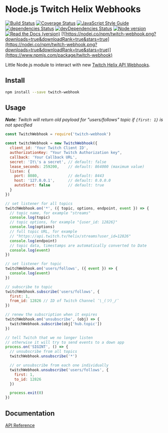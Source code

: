 # Node.js Twitch Helix Webhooks

[![Build Status](https://travis-ci.org/true-dubach/node-twitch-webhook.svg?branch=master)](https://travis-ci.org/true-dubach/node-twitch-webhook)
[![Coverage Status](https://coveralls.io/repos/github/true-dubach/node-twitch-webhook/badge.svg?branch=master)](https://coveralls.io/github/true-dubach/node-twitch-webhook?branch=master)
[![JavaScript Style Guide](https://img.shields.io/badge/code_style-standard-brightgreen.svg)](https://standardjs.com)
[![dependencies Status](https://david-dm.org/true-dubach/node-twitch-webhook/status.svg)](https://david-dm.org/true-dubach/node-twitch-webhook)
[![devDependencies Status](https://david-dm.org/true-dubach/node-twitch-webhook/dev-status.svg)](https://david-dm.org/true-dubach/node-twitch-webhook?type=dev)
[![Node version](https://img.shields.io/node/v/twitch-webhook.svg?style=flat)](http://nodejs.org/download/)
[![Read the Docs (version)](https://img.shields.io/readthedocs/pip/stable.svg)](https://true-dubach.github.io/node-twitch-webhook/)
[![https://nodei.co/npm/twitch-webhook.png?downloads=true&downloadRank=true&stars=true](https://nodei.co/npm/twitch-webhook.png?downloads=true&downloadRank=true&stars=true)](https://www.npmjs.com/package/twitch-webhook)

Little Node.js module to interact with new [Twitch Helix API Webhooks](https://dev.twitch.tv/docs/api/webhooks-reference).

## Install

```bash
npm install --save twitch-webhook
```

## Usage

_**Note**: Twitch will return old payload for "users/follows" topic
if `{first: 1}` is not specified_

```js
const TwitchWebhook = require('twitch-webhook')

const twitchWebhook = new TwitchWebhook({
  client_id: 'Your Twitch Client ID',
  authorizationKey: "Your Twitch Authorization key",
  callback: 'Your Callback URL',
  secret: 'It\'s a secret', // default: false
  lease_seconds: 259200,    // default: 864000 (maximum value)
  listen: {
    port: 8080,             // default: 8443
    host: '127.0.0.1',      // default: 0.0.0.0
    autoStart: false        // default: true
  }
})

// set listener for all topics
twitchWebhook.on('*', ({ topic, options, endpoint, event }) => {
  // topic name, for example "streams"
  console.log(topic)
  // topic options, for example "{user_id: 12826}"
  console.log(options)
  // full topic URL, for example
  // "https://api.twitch.tv/helix/streams?user_id=12826"
  console.log(endpoint)
  // topic data, timestamps are automatically converted to Date
  console.log(event)
})

// set listener for topic
twitchWebhook.on('users/follows', ({ event }) => {
  console.log(event)
})

// subscribe to topic
twitchWebhook.subscribe('users/follows', {
  first: 1,
  from_id: 12826 // ID of Twitch Channel ¯\_(ツ)_/¯
})

// renew the subscription when it expires
twitchWebhook.on('unsubscribe', (obj) => {
  twitchWebhook.subscribe(obj['hub.topic'])
})

// tell Twitch that we no longer listen
// otherwise it will try to send events to a down app
process.on('SIGINT', () => {
  // unsubscribe from all topics
  twitchWebhook.unsubscribe('*')

  // or unsubscribe from each one individually
  twitchWebhook.unsubscribe('users/follows', {
    first: 1,
    to_id: 12826
  })

  process.exit(0)
})
```

## Documentation

[API Reference](https://true-dubach.github.io/node-twitch-webhook)
